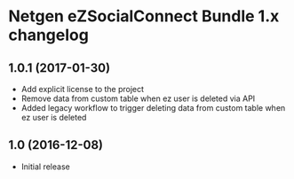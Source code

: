 Netgen eZSocialConnect Bundle 1.x changelog
================================


1.0.1 (2017-01-30)
----------------

* Add explicit license to the project
* Remove data from custom table when ez user is deleted via API
* Added legacy workflow to trigger deleting data from custom table when ez user is deleted


1.0 (2016-12-08)
----------------

* Initial release

